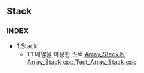 ## Stack
### INDEX
* 1.Stack
    * 1.1 배열을 이용한 스택 [Array_Stack.h](https://github.com/csbyun-data/CPP-Pro/blob/main/chap04/Stack/Array_Stack.h), [Array_Stack.cpp](https://github.com/csbyun-data/CPP-Pro/blob/main/chap04/Stack/Array_Stack.cpp),[Test_Array_Stack.cpp](https://github.com/csbyun-data/CPP-Pro/blob/main/chap04/Stack/Test_Array_Stack.cpp)

